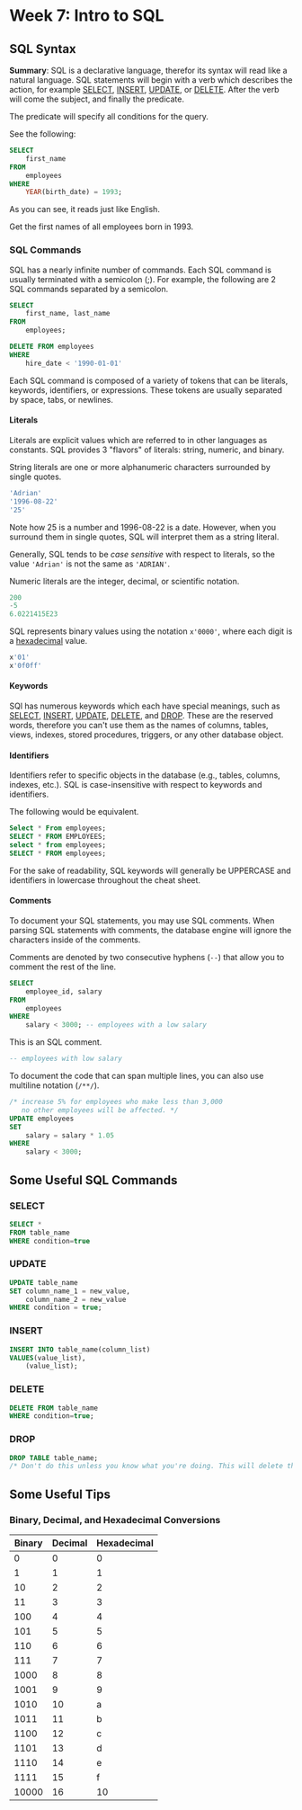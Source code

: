 # Week 7: Intro to SQL


## SQL Syntax
__Summary__: SQL is a declarative language, therefor its syntax will read like a natural language. SQL statements will begin with a verb which 
describes the action, for example [SELECT](#select), [INSERT](#insert), [UPDATE](#update), or [DELETE](#delete). After the verb will come the 
subject, and finally the predicate.

The predicate will specify all conditions for the query.

See the following:
```sql
SELECT
    first_name
FROM
    employees
WHERE
    YEAR(birth_date) = 1993;
```

As you can see, it reads just like English.

Get the first names of all employees born in 1993.

### SQL Commands

SQL has a nearly infinite number of commands. Each SQL command is usually terminated with a semicolon (;). For example, the following are 2 
SQL commands separated by a semicolon.

```sql
SELECT
    first_name, last_name
FROM
    employees;

DELETE FROM employees
WHERE
    hire_date < '1990-01-01'
```

Each SQL command is composed of a variety of tokens that can be literals, keywords, identifiers, or expressions. These tokens are usually separated
by space, tabs, or newlines.

#### Literals

Literals are explicit values which are referred to in other languages as constants. SQL provides 3 "flavors" of literals: string, numeric, and binary.

String literals are one or more alphanumeric characters surrounded by single quotes.

```sql
'Adrian'
'1996-08-22'
'25'
```

Note how 25 is a number and 1996-08-22 is a date. However, when you surround them in single quotes, SQL will interpret them as a string literal.

Generally, SQL tends to be *case sensitive* with respect to literals, so the value `'Adrian'` is not the same as `'ADRIAN'`.

Numeric literals are the integer, decimal, or scientific notation.

```sql
200
-5
6.0221415E23
```

SQL represents binary values using the notation `x'0000'`, where each digit is a [hexadecimal](#hexadecimal) value.

```sql
x'01'
x'0f0ff'
```

#### Keywords

SQl has numerous keywords which each have special meanings, such as [SELECT](#SELECT), [INSERT](#INSERT), [UPDATE](#UPDATE), [DELETE](#DELETE), and 
[DROP](#DROP). These are the reserved words, therefore you can't use them as the names of columns, tables, views, indexes, stored procedures,
triggers, or any other database object.

#### Identifiers

Identifiers refer to specific objects in the database (e.g., tables, columns, indexes, etc.). SQL is case-insensitive with respect
to keywords and identifiers.

The following would be equivalent.

```sql
Select * From employees;
SELECT * FROM EMPLOYEES;
select * from employees;
SELECT * FROM employees;
```

For the sake of readability, SQL keywords will generally be UPPERCASE and identifiers in lowercase throughout the cheat sheet.

#### Comments

To document your SQL statements, you may use SQL comments. When parsing SQL statements with comments, the database engine will ignore 
the characters inside of the comments.

Comments are denoted by two consecutive hyphens (`--`) that allow you to comment the rest of the line.

```sql
SELECT
    employee_id, salary
FROM
    employees
WHERE
    salary < 3000; -- employees with a low salary
```

This is an SQL comment.

```sql
-- employees with low salary
```

To document the code that can span multiple lines, you can also use multiline notation (`/**/`).

```sql
/* increase 5% for employees who make less than 3,000
   no other employees will be affected. */
UPDATE employees
SET
    salary = salary * 1.05
WHERE
    salary < 3000;
```

## Some Useful SQL Commands

### SELECT

```sql 
SELECT * 
FROM table_name 
WHERE condition=true
```

### UPDATE

```sql
UPDATE table_name
SET column_name_1 = new_value,
    column_name_2 = new_value
WHERE condition = true;
```

### INSERT

```sql
INSERT INTO table_name(column_list)
VALUES(value_list),
	(value_list);
```

### DELETE

```sql
DELETE FROM table_name 
WHERE condition=true;
```

### DROP

```sql
DROP TABLE table_name;
/* Don't do this unless you know what you're doing. This will delete the entire table from the database. */
```

## Some Useful Tips

### Binary, Decimal, and Hexadecimal Conversions

| __Binary__ | __Decimal__ | __Hexadecimal__ |
|--|--|--|
| 0 | 0 | 0 |
| 1 | 1 | 1 |
| 10 | 2 | 2 |
| 11 | 3 | 3 |
| 100 | 4 | 4 |
| 101 | 5 | 5 |
| 110 | 6 | 6 |
| 111 | 7 | 7 |
| 1000 | 8 | 8 |
| 1001 | 9 | 9 |
| 1010 | 10 | a |
| 1011 | 11 | b |
| 1100 | 12 | c |
| 1101 | 13 | d |
| 1110 | 14 | e |
| 1111 | 15 | f |
| 10000 | 16 | 10 |



